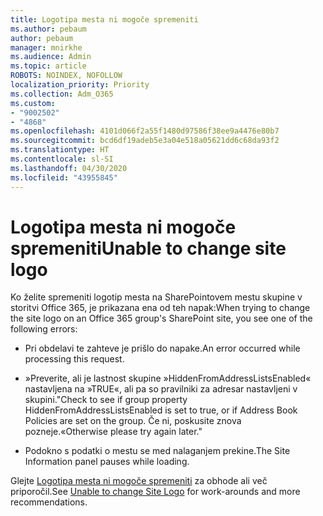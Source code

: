 ```yaml
---
title: Logotipa mesta ni mogoče spremeniti
ms.author: pebaum
author: pebaum
manager: mnirkhe
ms.audience: Admin
ms.topic: article
ROBOTS: NOINDEX, NOFOLLOW
localization_priority: Priority
ms.collection: Adm_O365
ms.custom:
- "9002502"
- "4868"
ms.openlocfilehash: 4101d066f2a55f1480d97586f38ee9a4476e80b7
ms.sourcegitcommit: bcd6df19adeb5e3a04e518a05621dd6c68da93f2
ms.translationtype: HT
ms.contentlocale: sl-SI
ms.lasthandoff: 04/30/2020
ms.locfileid: "43955845"
---
```

# <a name="unable-to-change-site-logo"></a><span data-ttu-id="fdcbd-102">Logotipa mesta ni mogoče spremeniti</span><span class="sxs-lookup"><span data-stu-id="fdcbd-102">Unable to change site logo</span></span>

<span data-ttu-id="fdcbd-103">Ko želite spremeniti logotip mesta na SharePointovem mestu skupine v storitvi Office 365, je prikazana ena od teh napak:</span><span class="sxs-lookup"><span data-stu-id="fdcbd-103">When trying to change the site logo on an Office 365 group's SharePoint site, you see one of the following errors:</span></span>

- <span data-ttu-id="fdcbd-104">Pri obdelavi te zahteve je prišlo do napake.</span><span class="sxs-lookup"><span data-stu-id="fdcbd-104">An error occurred while processing this request.</span></span>

- <span data-ttu-id="fdcbd-105">»Preverite, ali je lastnost skupine »HiddenFromAddressListsEnabled« nastavljena na »TRUE«, ali pa so pravilniki za adresar nastavljeni v skupini.</span><span class="sxs-lookup"><span data-stu-id="fdcbd-105">"Check to see if group property HiddenFromAddressListsEnabled is set to true, or if Address Book Policies are set on the group.</span></span> <span data-ttu-id="fdcbd-106">Če ni, poskusite znova pozneje.«</span><span class="sxs-lookup"><span data-stu-id="fdcbd-106">Otherwise please try again later."</span></span>

- <span data-ttu-id="fdcbd-107">Podokno s podatki o mestu se med nalaganjem prekine.</span><span class="sxs-lookup"><span data-stu-id="fdcbd-107">The Site Information panel pauses while loading.</span></span>

<span data-ttu-id="fdcbd-108">Glejte [Logotipa mesta ni mogoče spremeniti](https://docs.microsoft.com/sharepoint/troubleshoot/sites/error-when-changing-o365-site-logo) za obhode ali več priporočil.</span><span class="sxs-lookup"><span data-stu-id="fdcbd-108">See [Unable to change Site Logo](https://docs.microsoft.com/sharepoint/troubleshoot/sites/error-when-changing-o365-site-logo) for work-arounds and more recommendations.</span></span>
